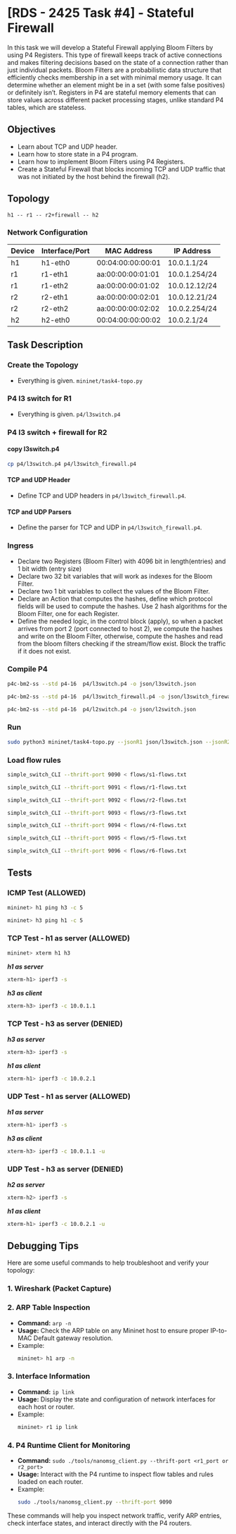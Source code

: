 # [RDS - 2425 Task #4] - Stateful Firewall

In this task we will develop a Stateful Firewall applying Bloom Filters by using P4 Registers. This type of firewall keeps track of active connections and makes filtering decisions based on the state of a connection rather than just individual packets. Bloom Filters are a probabilistic data structure that efficiently checks membership in a set with minimal memory usage. It can determine whether an element might be in a set (with some false positives) or definitely isn’t. Registers in P4 are stateful memory elements that can store values across different packet processing stages, unlike standard P4 tables, which are stateless.

## Objectives
- Learn about TCP and UDP header.
- Learn how to store state in a P4 program.
- Learn how to implement Bloom Filters using P4 Registers.
- Create a Stateful Firewall that blocks incoming TCP and UDP traffic that was not initiated by the host behind the firewall (h2).

## Topology
`h1 -- r1 -- r2+firewall -- h2`


### Network Configuration

| Device   | Interface/Port        | MAC Address          | IP Address       |
|----------|-----------------------|----------------------|------------------|
| h1       | h1-eth0               | 00:04:00:00:00:01    | 10.0.1.1/24      |
| r1       | r1-eth1               | aa:00:00:00:01:01    | 10.0.1.254/24    |
| r1       | r1-eth2               | aa:00:00:00:01:02    | 10.0.12.12/24    |
| r2       | r2-eth1               | aa:00:00:00:02:01    | 10.0.12.21/24    |
| r2       | r2-eth2               | aa:00:00:00:02:02    | 10.0.2.254/24    |
| h2       | h2-eth0               | 00:04:00:00:00:02    | 10.0.2.1/24      |


## Task Description
### **Create the Topology**
- Everything is given. `mininet/task4-topo.py`
### **P4 l3 switch for R1**
- Everything is given. `p4/l3switch.p4`
### **P4 l3 switch + firewall for R2**
#### copy l3switch.p4
```bash
cp p4/l3switch.p4 p4/l3switch_firewall.p4
```
#### TCP and UDP Header
- Define TCP and UDP headers in `p4/l3switch_firewall.p4`.
#### TCP and UDP Parsers
- Define the parser for TCP and UDP in `p4/l3switch_firewall.p4`.
### Ingress
- Declare two Registers (Bloom Filter) with 4096 bit in length(entries) and 1 bit width (entry size) 
- Declare two 32 bit variables that will work as indexes for the Bloom Filter.
- Declare two 1 bit variables to collect the values of the Bloom Filter.
- Declare an Action that computes the hashes, define which protocol fields will be used to compute the hashes. Use 2 hash algorithms for the Bloom Filter, one for each Register.
- Define the needed logic, in the control block (apply), so when a packet arrives from port 2 (port connected to host 2), we compute the hashes and write on the Bloom Filter, otherwise, compute the hashes and read from the bloom filters checking if the stream/flow exist. Block the traffic if it does not exist.


### Compile P4
```bash
p4c-bm2-ss --std p4-16  p4/l3switch.p4 -o json/l3switch.json
```
```bash
p4c-bm2-ss --std p4-16  p4/l3switch_firewall.p4 -o json/l3switch_firewall.json
```
```bash
p4c-bm2-ss --std p4-16  p4/l2switch.p4 -o json/l2switch.json
```
### Run
```bash
sudo python3 mininet/task4-topo.py --jsonR1 json/l3switch.json --jsonR2 json/l3switch_firewall.json --jsonS1 json/l2switch.json
```

### Load flow rules
```bash
simple_switch_CLI --thrift-port 9090 < flows/s1-flows.txt
```
```bash
simple_switch_CLI --thrift-port 9091 < flows/r1-flows.txt
```
```bash
simple_switch_CLI --thrift-port 9092 < flows/r2-flows.txt
```
```bash
simple_switch_CLI --thrift-port 9093 < flows/r3-flows.txt
```
```bash
simple_switch_CLI --thrift-port 9094 < flows/r4-flows.txt
```
```bash
simple_switch_CLI --thrift-port 9095 < flows/r5-flows.txt
```
```bash
simple_switch_CLI --thrift-port 9096 < flows/r6-flows.txt
```
## Tests
### ICMP Test (ALLOWED)
```bash
mininet> h1 ping h3 -c 5
```
```bash
mininet> h3 ping h1 -c 5
```
### TCP Test - h1 as server (ALLOWED)
```bash
mininet> xterm h1 h3
```
***h1 as server*** 
```bash
xterm-h1> iperf3 -s
```
***h3 as client***
```bash
xterm-h3> iperf3 -c 10.0.1.1
```
### TCP Test - h3 as server (DENIED)

***h3 as server*** 
```bash
xterm-h3> iperf3 -s
```
***h1 as client***
```bash
xterm-h1> iperf3 -c 10.0.2.1
```

### UDP Test - h1 as server (ALLOWED)

***h1 as server*** 
```bash
xterm-h1> iperf3 -s
```
***h3 as client***
```bash
xterm-h3> iperf3 -c 10.0.1.1 -u
```

### UDP Test - h3 as server (DENIED)

***h2 as server*** 
```bash
xterm-h2> iperf3 -s
```
***h1 as client***
```bash
xterm-h1> iperf3 -c 10.0.2.1 -u
```

## Debugging Tips

Here are some useful commands to help troubleshoot and verify your topology:

### 1. **Wireshark (Packet Capture)**

### 2. **ARP Table Inspection**
   - **Command:** `arp -n`
   - **Usage:** Check the ARP table on any Mininet host to ensure proper IP-to-MAC Default gateway resolution.
   - Example:
     ```bash
     mininet> h1 arp -n
     ```

### 3. **Interface Information**
   - **Command:** `ip link`
   - **Usage:** Display the state and configuration of network interfaces for each host or router.
   - Example:
     ```bash
     mininet> r1 ip link
     ```

### 4. **P4 Runtime Client for Monitoring**
   - **Command:** `sudo ./tools/nanomsg_client.py --thrift-port <r1_port or r2_port>`
   - **Usage:** Interact with the P4 runtime to inspect flow tables and rules loaded on each router.
   - Example:
     ```bash
     sudo ./tools/nanomsg_client.py --thrift-port 9090
     ```

These commands will help you inspect network traffic, verify ARP entries, check interface states, and interact directly with the P4 routers.
